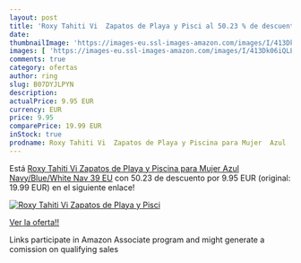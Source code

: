 ```yaml
---
layout: post
title: 'Roxy Tahiti Vi  Zapatos de Playa y Pisci al 50.23 % de descuento'
date: 
thumbnailImage: 'https://images-eu.ssl-images-amazon.com/images/I/413Dk06iQLL._SL200_.jpg'
images: [ 'https://images-eu.ssl-images-amazon.com/images/I/413Dk06iQLL._SL200_.jpg' ]
comments: true
category: ofertas
author: ring
slug: B07DYJLPYN
description:
actualPrice: 9.95 EUR
currency: EUR
price: 9.95
comparePrice: 19.99 EUR
inStock: true
prodname: Roxy Tahiti Vi  Zapatos de Playa y Piscina para Mujer  Azul  Navy/Blue/White Nav   39 EU
---
```


Está [Roxy Tahiti Vi  Zapatos de Playa y Piscina para Mujer  Azul  Navy/Blue/White Nav   39 EU](https://www.amazon.es/dp/B07DYJLPYN/?tag=tolees-21) con 50.23 de descuento por 9.95 EUR (original: 19.99 EUR) en el siguiente enlace!

[![Roxy Tahiti Vi  Zapatos de Playa y Pisci](https://images-eu.ssl-images-amazon.com/images/I/413Dk06iQLL._SL200_.jpg)](https://www.amazon.es/dp/B07DYJLPYN/?tag=tolees-21)

[Ver la oferta!!](https://www.amazon.es/dp/B07DYJLPYN/?tag=tolees-21)

Links participate in Amazon Associate program and might generate a comission on qualifying sales


